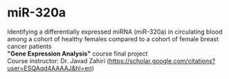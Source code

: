 # miR-320a
 Identifying a differentially expressed miRNA (miR-320a) in circulating blood among a cohort of healthy females compared to a cohort of female breast cancer patients
 </br>
 <b>"Gene Expression Analysis"</b> course final project
 </br>
 Course instructor: Dr. Javad Zahiri (https://scholar.google.com/citations?user=ESQAqd4AAAAJ&hl=en)

